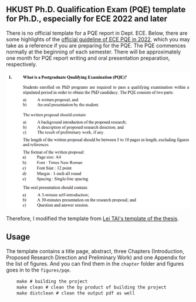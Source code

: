 ## HKUST Ph.D. Qualification Exam (PQE) template for Ph.D., especially for ECE 2022 and later

There is no official template for a PQE report in Dept. ECE. Below, there are some highlights of the [official guideline of ECE PQE in 2022](https://course.ece.ust.hk/pginfo/PG_Info_PDF/Guidelines_PhD_PQE_new.pdf), which you may take as a reference if you are preparing for the PQE. The PQE commences normally at the beginning of each semester. There will be approximately one month for PQE report writing and oral presentation preparation, respectively.

![](figure/doc/pqe_pipeline.png)

Therefore, I modified the template from [Lei TAI's template of the thesis](https://github.com/onlytailei/HKUST_latex_thesis_2019). 

## Usage

The template contains a title page, abstract, three Chapters (Introduction, Proposed Research Direction and Preliminary Work) and one Appendix for the list of figures. And you can find them in the `chapter` folder and figures goes in to the `figures/pqe`.

```shell
    make # building the project
    make clean # clean the by product of building the project
    make distclean # clean the output pdf as well
```
